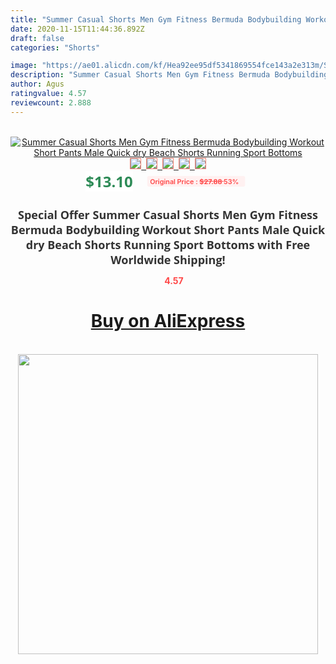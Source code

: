 ```yaml
---
title: "Summer Casual Shorts Men Gym Fitness Bermuda Bodybuilding Workout Short Pants Male Quick dry Beach Shorts Running Sport Bottoms"
date: 2020-11-15T11:44:36.892Z
draft: false
categories: "Shorts"

image: "https://ae01.alicdn.com/kf/Hea92ee95df5341869554fce143a2e313m/Summer-Casual-Shorts-Men-Gym-Fitness-Bermuda-Bodybuilding-Workout-Short-Pants-Male-Quick-dry-Beach-Shorts.jpg"
description: "Summer Casual Shorts Men Gym Fitness Bermuda Bodybuilding Workout Short Pants Male Quick dry Beach Shorts Running Sport Bottoms"
author: Agus
ratingvalue: 4.57
reviewcount: 2.888
---
```

<br>
<div style="text-align: center;">
<a href="https://s.click.aliexpress.com/e/_A4sVHF" target="_blank" rel="nofollow noopener noreferrer"><img alt="Summer Casual Shorts Men Gym Fitness Bermuda Bodybuilding Workout Short Pants Male Quick dry Beach Shorts Running Sport Bottoms" class="magnifier-image" src="https://ae01.alicdn.com/kf/Hea92ee95df5341869554fce143a2e313m/Summer-Casual-Shorts-Men-Gym-Fitness-Bermuda-Bodybuilding-Workout-Short-Pants-Male-Quick-dry-Beach-Shorts.jpg_640x640.jpg">
<br>
<img style="border:1px solid salmon" src="https://ae01.alicdn.com/kf/Hea92ee95df5341869554fce143a2e313m/Summer-Casual-Shorts-Men-Gym-Fitness-Bermuda-Bodybuilding-Workout-Short-Pants-Male-Quick-dry-Beach-Shorts.jpg_120x120.jpg">&nbsp;&nbsp;<img style="border:1px solid salmon" src="https://ae01.alicdn.com/kf/H7e09190c05a74a0fbe508ea140a35a49G/Summer-Casual-Shorts-Men-Gym-Fitness-Bermuda-Bodybuilding-Workout-Short-Pants-Male-Quick-dry-Beach-Shorts.jpg_120x120.jpg">&nbsp;&nbsp;<img style="border:1px solid salmon" src="https://ae01.alicdn.com/kf/H17d1e5fbbadb4cb8ae820ed4c46a51465/Summer-Casual-Shorts-Men-Gym-Fitness-Bermuda-Bodybuilding-Workout-Short-Pants-Male-Quick-dry-Beach-Shorts.jpg_120x120.jpg">&nbsp;&nbsp;<img style="border:1px solid salmon" src="https://ae01.alicdn.com/kf/H9692c145c40840c0aaafd28486dfcff1P/Summer-Casual-Shorts-Men-Gym-Fitness-Bermuda-Bodybuilding-Workout-Short-Pants-Male-Quick-dry-Beach-Shorts.jpg_120x120.jpg">&nbsp;&nbsp;<img style="border:1px solid salmon" src="https://ae01.alicdn.com/kf/H64b413e1d1b54d8ba13e584474f4bf89x/Summer-Casual-Shorts-Men-Gym-Fitness-Bermuda-Bodybuilding-Workout-Short-Pants-Male-Quick-dry-Beach-Shorts.jpg_120x120.jpg"></a></div><br0>
<div style="text-align: center;"><span style="background-color: white; border: 0px; box-sizing: border-box; color: seagreen; display: inline-block; font-family: &quot;open sans&quot; , &quot;arial&quot; , &quot;helvetica&quot; , sans-serif , &quot;heiti&quot;; font-size: 24px; font-stretch: inherit; font-weight: 700; line-height: inherit; margin: 0px 10px 0px 0px; padding: 0px; vertical-align: middle;">$13.10 </span>
<span style="background: rgb(255 , 241 , 241); border-radius: 3px; border: 0px; box-sizing: border-box; color: #ff4747; display: inline-block; font-family: inherit; font-size: 12px; font-stretch: inherit; font-style: inherit; font-variant: inherit; font-weight: 600; line-height: inherit; margin: 0px; padding: 2px 5px; transform: scale(0.9); vertical-align: middle;">Original Price : <b style="text-decoration: line-through;">$27.88 </b> 53%&nbsp;&nbsp;</span></div>
<h1 style="color: #333333; display: inline-block; font-family: &quot;open sans&quot; , &quot;arial&quot; , &quot;helvetica&quot; , sans-serif , &quot;heiti&quot;; font-size: 18px; font-stretch: inherit; font-weight: 700; text-align: center;">Special Offer Summer Casual Shorts Men Gym Fitness Bermuda Bodybuilding Workout Short Pants Male Quick dry Beach Shorts Running Sport Bottoms with Free Worldwide Shipping!</h1>
<div style="color: #ff4747; text-align: center;">
<img src="https://4.bp.blogspot.com/-M0ZcTcb-5uY/XleCXlxnR4I/AAAAAAAAAEc/OrjgMkXV1oMQFaCRZj5HQwOCBcu3w1FegCPcBGAYYCw/s1600/star.png" style="height: 15px;">&nbsp;<b>4.57</b></div>
<div class="button_cont" align="center"><a class="buynow_a" href="https://s.click.aliexpress.com/e/_A4sVHF" target="_blank" rel="nofollow noopener noreferrer"><H1>Buy on AliExpress</H1></a></div><br>
<div class="separator" style="clear: both; text-align: center;">
<img src="https://lh3.googleusercontent.com/-pTy5HemUv9M/XlePHvY0dAI/AAAAAAAAAE4/0nX5iRUoIWY8eMW9Dpxeirr157OZliDIgCLcBGAsYHQ/s1600/badge.gif" width="480">
</div>
